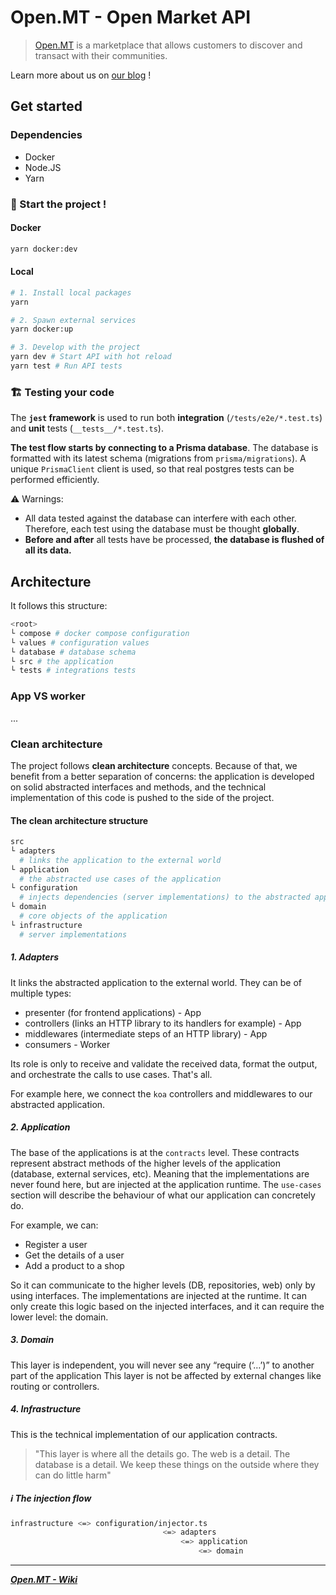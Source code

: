 # Open.MT - Open Market API

> [Open.MT](https://open.mt) is a marketplace that allows customers to discover and transact with their communities.

Learn more about us on [our blog](https://blog.open.mt/) !

## Get started

### Dependencies

- Docker
- Node.JS
- Yarn

### 🍋 Start the project !
#### Docker
```sh
yarn docker:dev
```

#### Local
```sh
# 1. Install local packages
yarn

# 2. Spawn external services
yarn docker:up

# 3. Develop with the project
yarn dev # Start API with hot reload
yarn test # Run API tests
```

### 🏗 Testing your code

The **`jest` framework** is used to run both **integration** (`/tests/e2e/*.test.ts`) and **unit** tests (`__tests__/*.test.ts`).

**The test flow starts by connecting to a Prisma database**.
The database is formatted with its latest schema (migrations from `prisma/migrations`).
A unique `PrismaClient` client is used, so that real postgres tests can be performed efficiently.

⚠️ Warnings:
- All data tested against the database can interfere with each other. Therefore, each test using the database must be thought **globally**.
- **Before and after** all tests have be processed, **the database is flushed of all its data.**

## Architecture

It follows this structure:

```bash
<root>
└ compose # docker compose configuration
└ values # configuration values
└ database # database schema
└ src # the application
└ tests # integrations tests
```

### App VS worker
...

### Clean architecture

The project follows **clean architecture** concepts.
Because of that, we benefit from a better separation of concerns:
the application is developed on solid abstracted interfaces and methods, and the technical implementation of this code is pushed to the side of the project.

#### The clean architecture structure

```bash
src
└ adapters
  # links the application to the external world
└ application
  # the abstracted use cases of the application
└ configuration
  # injects dependencies (server implementations) to the abstracted application
└ domain
  # core objects of the application
└ infrastructure
  # server implementations
```

##### 1. Adapters

It links the abstracted application to the external world. They can be of multiple types:
- presenter (for frontend applications) - App
- controllers (links an HTTP library to its handlers for example) - App
- middlewares (intermediate steps of an HTTP library) - App
- consumers - Worker

Its role is only to receive and validate the received data, format the output, and orchestrate the calls to use cases. That's all.

For example here, we connect the `koa` controllers and middlewares to our abstracted application.

##### 2. Application

The base of the applications is at the `contracts` level.
These contracts represent abstract methods of the higher levels of the application (database, external services, etc). Meaning that the implementations are never found here, but are injected at the application runtime.
The `use-cases` section will describe the behaviour of what our application can concretely do.

For example, we can:
- Register a user
- Get the details of a user
- Add a product to a shop

So it can communicate to the higher levels (DB, repositories, web) only by using interfaces.
The implementations are injected at the runtime. It can only create this logic based on the injected interfaces, and it can require the lower level: the domain.

##### 3. Domain
This layer is independent, you will never see any “require (‘…’)” to another part of the application
This layer is not be affected by external changes like routing or controllers.

##### 4. Infrastructure
This is the technical implementation of our application contracts.

> "This layer is where all the details go. The web is a detail. The database is a detail. We keep these things on the outside where they can do little harm"

##### ℹ️ The injection flow

```sh
infrastructure <=> configuration/injector.ts
                                  <=> adapters
                                      <=> application
                                          <=> domain
```

--- 

[***Open.MT - Wiki***](https://github.com/jterrazz/app.open-mt)

